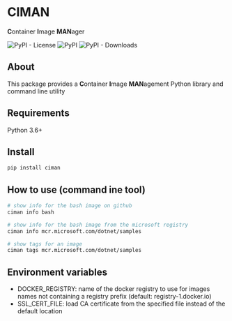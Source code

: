 # CIMAN

**C**ontainer **I**mage **MAN**ager

![PyPI - License](https://img.shields.io/pypi/l/ciman)
![PyPI](https://img.shields.io/pypi/v/ciman)
![PyPI - Downloads](https://img.shields.io/pypi/dm/ciman)

## About

This package provides a **C**ontainer **I**mage **MAN**agement Python library and command line utility

## Requirements
Python 3.6+


## Install

```bash
pip install ciman
```

## How to use (command ine tool)
```bash
# show info for the bash image on github
ciman info bash

# show info for the bash image from the microsoft registry
ciman info mcr.microsoft.com/dotnet/samples

# show tags for an image
ciman tags mcr.microsoft.com/dotnet/samples

```

## Environment variables

- DOCKER_REGISTRY: name of the docker registry to use for images names not containing a registry prefix (default: registry-1.docker.io)
- SSL_CERT_FILE: load CA certificate from the specified file instead of the default location
